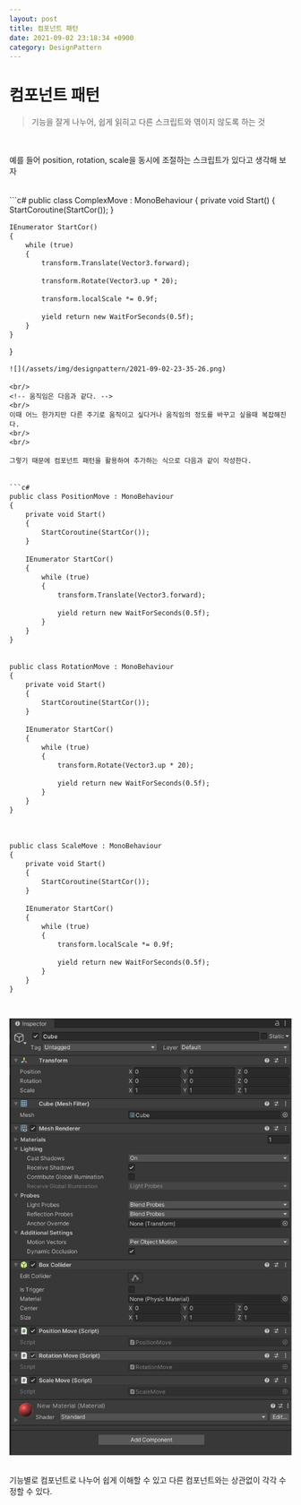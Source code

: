 ```yaml
---
layout: post
title: 컴포넌트 패턴
date: 2021-09-02 23:18:34 +0900
category: DesignPattern
---
```

# 컴포넌트 패턴
> 기능을 잘게 나누어, 쉽게 읽히고 다른 스크립트와 엮이지 않도록 하는 것

<br/>
<br/>
예를 들어 position, rotation, scale을 동시에 조절하는 스크립트가 있다고 생각해 보자
<br/>
<br/>

<br/>
```c#
public class ComplexMove : MonoBehaviour
{
    private void Start()
    {
        StartCoroutine(StartCor());
    }

    IEnumerator StartCor()
    {
        while (true)
        {
            transform.Translate(Vector3.forward);

            transform.Rotate(Vector3.up * 20);

            transform.localScale *= 0.9f;

            yield return new WaitForSeconds(0.5f);
        }
    }
}
```
![](/assets/img/designpattern/2021-09-02-23-35-26.png)

<br/>
<!-- 움직임은 다음과 같다. -->
<br/>
이때 어느 한가지만 다른 주기로 움직이고 싶다거나 움직임의 정도를 바꾸고 싶을때 복잡해진다.
<br/>
<br/>

그렇기 때문에 컴포넌트 패턴을 활용하여 추가하는 식으로 다음과 같이 작성한다.


```c#
public class PositionMove : MonoBehaviour
{
    private void Start()
    {
        StartCoroutine(StartCor());
    }

    IEnumerator StartCor()
    {
        while (true)
        {
            transform.Translate(Vector3.forward);

            yield return new WaitForSeconds(0.5f);
        }
    }
}


public class RotationMove : MonoBehaviour
{
    private void Start()
    {
        StartCoroutine(StartCor());
    }
    
    IEnumerator StartCor()
    {
        while (true)
        {
            transform.Rotate(Vector3.up * 20);

            yield return new WaitForSeconds(0.5f);
        }
    }
}



public class ScaleMove : MonoBehaviour
{
    private void Start()
    {
        StartCoroutine(StartCor());
    }
    
    IEnumerator StartCor()
    {
        while (true)
        {
            transform.localScale *= 0.9f;

            yield return new WaitForSeconds(0.5f);
        }
    }
}
```

<br/>

![](/assets/img/designpattern/2021-09-02-23-38-36.png)


<br/>
기능별로 컴포넌트로 나누어 쉽게 이해할 수 있고 다른 컴포넌트와는 상관없이 각각 수정할 수 있다.
